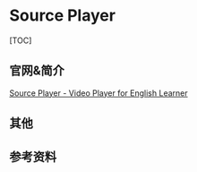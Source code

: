 # Source Player

[TOC]

## 官网&简介

[Source Player - Video Player for English Learner](http://circleapps.co/)

## 其他

## 参考资料

